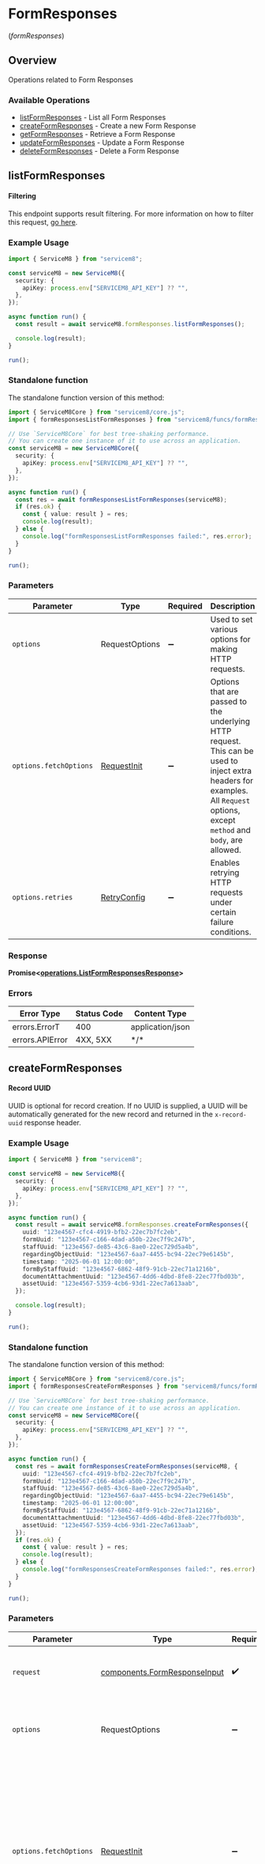 # FormResponses
(*formResponses*)

## Overview

Operations related to Form Responses

### Available Operations

* [listFormResponses](#listformresponses) - List all Form Responses
* [createFormResponses](#createformresponses) - Create a new Form Response
* [getFormResponses](#getformresponses) - Retrieve a Form Response
* [updateFormResponses](#updateformresponses) - Update a Form Response
* [deleteFormResponses](#deleteformresponses) - Delete a Form Response

## listFormResponses


			
#### Filtering
This endpoint supports result filtering. For more information on how to filter this request, [go here](/docs/filtering).
			

### Example Usage

```typescript
import { ServiceM8 } from "servicem8";

const serviceM8 = new ServiceM8({
  security: {
    apiKey: process.env["SERVICEM8_API_KEY"] ?? "",
  },
});

async function run() {
  const result = await serviceM8.formResponses.listFormResponses();

  console.log(result);
}

run();
```

### Standalone function

The standalone function version of this method:

```typescript
import { ServiceM8Core } from "servicem8/core.js";
import { formResponsesListFormResponses } from "servicem8/funcs/formResponsesListFormResponses.js";

// Use `ServiceM8Core` for best tree-shaking performance.
// You can create one instance of it to use across an application.
const serviceM8 = new ServiceM8Core({
  security: {
    apiKey: process.env["SERVICEM8_API_KEY"] ?? "",
  },
});

async function run() {
  const res = await formResponsesListFormResponses(serviceM8);
  if (res.ok) {
    const { value: result } = res;
    console.log(result);
  } else {
    console.log("formResponsesListFormResponses failed:", res.error);
  }
}

run();
```

### Parameters

| Parameter                                                                                                                                                                      | Type                                                                                                                                                                           | Required                                                                                                                                                                       | Description                                                                                                                                                                    |
| ------------------------------------------------------------------------------------------------------------------------------------------------------------------------------ | ------------------------------------------------------------------------------------------------------------------------------------------------------------------------------ | ------------------------------------------------------------------------------------------------------------------------------------------------------------------------------ | ------------------------------------------------------------------------------------------------------------------------------------------------------------------------------ |
| `options`                                                                                                                                                                      | RequestOptions                                                                                                                                                                 | :heavy_minus_sign:                                                                                                                                                             | Used to set various options for making HTTP requests.                                                                                                                          |
| `options.fetchOptions`                                                                                                                                                         | [RequestInit](https://developer.mozilla.org/en-US/docs/Web/API/Request/Request#options)                                                                                        | :heavy_minus_sign:                                                                                                                                                             | Options that are passed to the underlying HTTP request. This can be used to inject extra headers for examples. All `Request` options, except `method` and `body`, are allowed. |
| `options.retries`                                                                                                                                                              | [RetryConfig](../../lib/utils/retryconfig.md)                                                                                                                                  | :heavy_minus_sign:                                                                                                                                                             | Enables retrying HTTP requests under certain failure conditions.                                                                                                               |

### Response

**Promise\<[operations.ListFormResponsesResponse](../../models/operations/listformresponsesresponse.md)\>**

### Errors

| Error Type       | Status Code      | Content Type     |
| ---------------- | ---------------- | ---------------- |
| errors.ErrorT    | 400              | application/json |
| errors.APIError  | 4XX, 5XX         | \*/\*            |

## createFormResponses


			
#### Record UUID
UUID is optional for record creation. If no UUID is supplied, a UUID will be automatically generated for the new record and returned in the `x-record-uuid` response header.

			

### Example Usage

```typescript
import { ServiceM8 } from "servicem8";

const serviceM8 = new ServiceM8({
  security: {
    apiKey: process.env["SERVICEM8_API_KEY"] ?? "",
  },
});

async function run() {
  const result = await serviceM8.formResponses.createFormResponses({
    uuid: "123e4567-cfc4-4919-bfb2-22ec7b7fc2eb",
    formUuid: "123e4567-c166-4dad-a50b-22ec7f9c247b",
    staffUuid: "123e4567-de85-43c6-8ae0-22ec729d5a4b",
    regardingObjectUuid: "123e4567-6aa7-4455-bc94-22ec79e6145b",
    timestamp: "2025-06-01 12:00:00",
    formByStaffUuid: "123e4567-6862-48f9-91cb-22ec71a1216b",
    documentAttachmentUuid: "123e4567-4dd6-4dbd-8fe8-22ec77fbd03b",
    assetUuid: "123e4567-5359-4cb6-93d1-22ec7a613aab",
  });

  console.log(result);
}

run();
```

### Standalone function

The standalone function version of this method:

```typescript
import { ServiceM8Core } from "servicem8/core.js";
import { formResponsesCreateFormResponses } from "servicem8/funcs/formResponsesCreateFormResponses.js";

// Use `ServiceM8Core` for best tree-shaking performance.
// You can create one instance of it to use across an application.
const serviceM8 = new ServiceM8Core({
  security: {
    apiKey: process.env["SERVICEM8_API_KEY"] ?? "",
  },
});

async function run() {
  const res = await formResponsesCreateFormResponses(serviceM8, {
    uuid: "123e4567-cfc4-4919-bfb2-22ec7b7fc2eb",
    formUuid: "123e4567-c166-4dad-a50b-22ec7f9c247b",
    staffUuid: "123e4567-de85-43c6-8ae0-22ec729d5a4b",
    regardingObjectUuid: "123e4567-6aa7-4455-bc94-22ec79e6145b",
    timestamp: "2025-06-01 12:00:00",
    formByStaffUuid: "123e4567-6862-48f9-91cb-22ec71a1216b",
    documentAttachmentUuid: "123e4567-4dd6-4dbd-8fe8-22ec77fbd03b",
    assetUuid: "123e4567-5359-4cb6-93d1-22ec7a613aab",
  });
  if (res.ok) {
    const { value: result } = res;
    console.log(result);
  } else {
    console.log("formResponsesCreateFormResponses failed:", res.error);
  }
}

run();
```

### Parameters

| Parameter                                                                                                                                                                      | Type                                                                                                                                                                           | Required                                                                                                                                                                       | Description                                                                                                                                                                    |
| ------------------------------------------------------------------------------------------------------------------------------------------------------------------------------ | ------------------------------------------------------------------------------------------------------------------------------------------------------------------------------ | ------------------------------------------------------------------------------------------------------------------------------------------------------------------------------ | ------------------------------------------------------------------------------------------------------------------------------------------------------------------------------ |
| `request`                                                                                                                                                                      | [components.FormResponseInput](../../models/components/formresponseinput.md)                                                                                                   | :heavy_check_mark:                                                                                                                                                             | The request object to use for the request.                                                                                                                                     |
| `options`                                                                                                                                                                      | RequestOptions                                                                                                                                                                 | :heavy_minus_sign:                                                                                                                                                             | Used to set various options for making HTTP requests.                                                                                                                          |
| `options.fetchOptions`                                                                                                                                                         | [RequestInit](https://developer.mozilla.org/en-US/docs/Web/API/Request/Request#options)                                                                                        | :heavy_minus_sign:                                                                                                                                                             | Options that are passed to the underlying HTTP request. This can be used to inject extra headers for examples. All `Request` options, except `method` and `body`, are allowed. |
| `options.retries`                                                                                                                                                              | [RetryConfig](../../lib/utils/retryconfig.md)                                                                                                                                  | :heavy_minus_sign:                                                                                                                                                             | Enables retrying HTTP requests under certain failure conditions.                                                                                                               |

### Response

**Promise\<[operations.CreateFormResponsesResponse](../../models/operations/createformresponsesresponse.md)\>**

### Errors

| Error Type       | Status Code      | Content Type     |
| ---------------- | ---------------- | ---------------- |
| errors.ErrorT    | 400              | application/json |
| errors.APIError  | 4XX, 5XX         | \*/\*            |

## getFormResponses

Retrieve a Form Response

### Example Usage

```typescript
import { ServiceM8 } from "servicem8";

const serviceM8 = new ServiceM8({
  security: {
    apiKey: process.env["SERVICEM8_API_KEY"] ?? "",
  },
});

async function run() {
  const result = await serviceM8.formResponses.getFormResponses({
    uuid: "63cee341-62a5-4e5b-9f51-caacc962fe3f",
  });

  console.log(result);
}

run();
```

### Standalone function

The standalone function version of this method:

```typescript
import { ServiceM8Core } from "servicem8/core.js";
import { formResponsesGetFormResponses } from "servicem8/funcs/formResponsesGetFormResponses.js";

// Use `ServiceM8Core` for best tree-shaking performance.
// You can create one instance of it to use across an application.
const serviceM8 = new ServiceM8Core({
  security: {
    apiKey: process.env["SERVICEM8_API_KEY"] ?? "",
  },
});

async function run() {
  const res = await formResponsesGetFormResponses(serviceM8, {
    uuid: "63cee341-62a5-4e5b-9f51-caacc962fe3f",
  });
  if (res.ok) {
    const { value: result } = res;
    console.log(result);
  } else {
    console.log("formResponsesGetFormResponses failed:", res.error);
  }
}

run();
```

### Parameters

| Parameter                                                                                                                                                                      | Type                                                                                                                                                                           | Required                                                                                                                                                                       | Description                                                                                                                                                                    |
| ------------------------------------------------------------------------------------------------------------------------------------------------------------------------------ | ------------------------------------------------------------------------------------------------------------------------------------------------------------------------------ | ------------------------------------------------------------------------------------------------------------------------------------------------------------------------------ | ------------------------------------------------------------------------------------------------------------------------------------------------------------------------------ |
| `request`                                                                                                                                                                      | [operations.GetFormResponsesRequest](../../models/operations/getformresponsesrequest.md)                                                                                       | :heavy_check_mark:                                                                                                                                                             | The request object to use for the request.                                                                                                                                     |
| `options`                                                                                                                                                                      | RequestOptions                                                                                                                                                                 | :heavy_minus_sign:                                                                                                                                                             | Used to set various options for making HTTP requests.                                                                                                                          |
| `options.fetchOptions`                                                                                                                                                         | [RequestInit](https://developer.mozilla.org/en-US/docs/Web/API/Request/Request#options)                                                                                        | :heavy_minus_sign:                                                                                                                                                             | Options that are passed to the underlying HTTP request. This can be used to inject extra headers for examples. All `Request` options, except `method` and `body`, are allowed. |
| `options.retries`                                                                                                                                                              | [RetryConfig](../../lib/utils/retryconfig.md)                                                                                                                                  | :heavy_minus_sign:                                                                                                                                                             | Enables retrying HTTP requests under certain failure conditions.                                                                                                               |

### Response

**Promise\<[operations.GetFormResponsesResponse](../../models/operations/getformresponsesresponse.md)\>**

### Errors

| Error Type       | Status Code      | Content Type     |
| ---------------- | ---------------- | ---------------- |
| errors.ErrorT    | 400              | application/json |
| errors.APIError  | 4XX, 5XX         | \*/\*            |

## updateFormResponses

Update a Form Response

### Example Usage

```typescript
import { ServiceM8 } from "servicem8";

const serviceM8 = new ServiceM8({
  security: {
    apiKey: process.env["SERVICEM8_API_KEY"] ?? "",
  },
});

async function run() {
  const result = await serviceM8.formResponses.updateFormResponses({
    uuid: "5f593a3c-772d-4259-856d-86a8df7ae53d",
    formResponse: {
      uuid: "123e4567-cfc4-4919-bfb2-22ec7b7fc2eb",
      formUuid: "123e4567-c166-4dad-a50b-22ec7f9c247b",
      staffUuid: "123e4567-de85-43c6-8ae0-22ec729d5a4b",
      regardingObjectUuid: "123e4567-6aa7-4455-bc94-22ec79e6145b",
      timestamp: "2025-06-01 12:00:00",
      formByStaffUuid: "123e4567-6862-48f9-91cb-22ec71a1216b",
      documentAttachmentUuid: "123e4567-4dd6-4dbd-8fe8-22ec77fbd03b",
      assetUuid: "123e4567-5359-4cb6-93d1-22ec7a613aab",
    },
  });

  console.log(result);
}

run();
```

### Standalone function

The standalone function version of this method:

```typescript
import { ServiceM8Core } from "servicem8/core.js";
import { formResponsesUpdateFormResponses } from "servicem8/funcs/formResponsesUpdateFormResponses.js";

// Use `ServiceM8Core` for best tree-shaking performance.
// You can create one instance of it to use across an application.
const serviceM8 = new ServiceM8Core({
  security: {
    apiKey: process.env["SERVICEM8_API_KEY"] ?? "",
  },
});

async function run() {
  const res = await formResponsesUpdateFormResponses(serviceM8, {
    uuid: "5f593a3c-772d-4259-856d-86a8df7ae53d",
    formResponse: {
      uuid: "123e4567-cfc4-4919-bfb2-22ec7b7fc2eb",
      formUuid: "123e4567-c166-4dad-a50b-22ec7f9c247b",
      staffUuid: "123e4567-de85-43c6-8ae0-22ec729d5a4b",
      regardingObjectUuid: "123e4567-6aa7-4455-bc94-22ec79e6145b",
      timestamp: "2025-06-01 12:00:00",
      formByStaffUuid: "123e4567-6862-48f9-91cb-22ec71a1216b",
      documentAttachmentUuid: "123e4567-4dd6-4dbd-8fe8-22ec77fbd03b",
      assetUuid: "123e4567-5359-4cb6-93d1-22ec7a613aab",
    },
  });
  if (res.ok) {
    const { value: result } = res;
    console.log(result);
  } else {
    console.log("formResponsesUpdateFormResponses failed:", res.error);
  }
}

run();
```

### Parameters

| Parameter                                                                                                                                                                      | Type                                                                                                                                                                           | Required                                                                                                                                                                       | Description                                                                                                                                                                    |
| ------------------------------------------------------------------------------------------------------------------------------------------------------------------------------ | ------------------------------------------------------------------------------------------------------------------------------------------------------------------------------ | ------------------------------------------------------------------------------------------------------------------------------------------------------------------------------ | ------------------------------------------------------------------------------------------------------------------------------------------------------------------------------ |
| `request`                                                                                                                                                                      | [operations.UpdateFormResponsesRequest](../../models/operations/updateformresponsesrequest.md)                                                                                 | :heavy_check_mark:                                                                                                                                                             | The request object to use for the request.                                                                                                                                     |
| `options`                                                                                                                                                                      | RequestOptions                                                                                                                                                                 | :heavy_minus_sign:                                                                                                                                                             | Used to set various options for making HTTP requests.                                                                                                                          |
| `options.fetchOptions`                                                                                                                                                         | [RequestInit](https://developer.mozilla.org/en-US/docs/Web/API/Request/Request#options)                                                                                        | :heavy_minus_sign:                                                                                                                                                             | Options that are passed to the underlying HTTP request. This can be used to inject extra headers for examples. All `Request` options, except `method` and `body`, are allowed. |
| `options.retries`                                                                                                                                                              | [RetryConfig](../../lib/utils/retryconfig.md)                                                                                                                                  | :heavy_minus_sign:                                                                                                                                                             | Enables retrying HTTP requests under certain failure conditions.                                                                                                               |

### Response

**Promise\<[operations.UpdateFormResponsesResponse](../../models/operations/updateformresponsesresponse.md)\>**

### Errors

| Error Type       | Status Code      | Content Type     |
| ---------------- | ---------------- | ---------------- |
| errors.ErrorT    | 400              | application/json |
| errors.APIError  | 4XX, 5XX         | \*/\*            |

## deleteFormResponses


			
In ServiceM8, deleting a record sets its `active` field to `0`. Inactive records are still accessible on the API, but are hidden in the UI. Inactive records can be restored by setting their `active` field to `1`.

			

### Example Usage

```typescript
import { ServiceM8 } from "servicem8";

const serviceM8 = new ServiceM8({
  security: {
    apiKey: process.env["SERVICEM8_API_KEY"] ?? "",
  },
});

async function run() {
  const result = await serviceM8.formResponses.deleteFormResponses({
    uuid: "e983658f-a3da-4850-8bb2-90c7866b30cf",
  });

  console.log(result);
}

run();
```

### Standalone function

The standalone function version of this method:

```typescript
import { ServiceM8Core } from "servicem8/core.js";
import { formResponsesDeleteFormResponses } from "servicem8/funcs/formResponsesDeleteFormResponses.js";

// Use `ServiceM8Core` for best tree-shaking performance.
// You can create one instance of it to use across an application.
const serviceM8 = new ServiceM8Core({
  security: {
    apiKey: process.env["SERVICEM8_API_KEY"] ?? "",
  },
});

async function run() {
  const res = await formResponsesDeleteFormResponses(serviceM8, {
    uuid: "e983658f-a3da-4850-8bb2-90c7866b30cf",
  });
  if (res.ok) {
    const { value: result } = res;
    console.log(result);
  } else {
    console.log("formResponsesDeleteFormResponses failed:", res.error);
  }
}

run();
```

### Parameters

| Parameter                                                                                                                                                                      | Type                                                                                                                                                                           | Required                                                                                                                                                                       | Description                                                                                                                                                                    |
| ------------------------------------------------------------------------------------------------------------------------------------------------------------------------------ | ------------------------------------------------------------------------------------------------------------------------------------------------------------------------------ | ------------------------------------------------------------------------------------------------------------------------------------------------------------------------------ | ------------------------------------------------------------------------------------------------------------------------------------------------------------------------------ |
| `request`                                                                                                                                                                      | [operations.DeleteFormResponsesRequest](../../models/operations/deleteformresponsesrequest.md)                                                                                 | :heavy_check_mark:                                                                                                                                                             | The request object to use for the request.                                                                                                                                     |
| `options`                                                                                                                                                                      | RequestOptions                                                                                                                                                                 | :heavy_minus_sign:                                                                                                                                                             | Used to set various options for making HTTP requests.                                                                                                                          |
| `options.fetchOptions`                                                                                                                                                         | [RequestInit](https://developer.mozilla.org/en-US/docs/Web/API/Request/Request#options)                                                                                        | :heavy_minus_sign:                                                                                                                                                             | Options that are passed to the underlying HTTP request. This can be used to inject extra headers for examples. All `Request` options, except `method` and `body`, are allowed. |
| `options.retries`                                                                                                                                                              | [RetryConfig](../../lib/utils/retryconfig.md)                                                                                                                                  | :heavy_minus_sign:                                                                                                                                                             | Enables retrying HTTP requests under certain failure conditions.                                                                                                               |

### Response

**Promise\<[operations.DeleteFormResponsesResponse](../../models/operations/deleteformresponsesresponse.md)\>**

### Errors

| Error Type       | Status Code      | Content Type     |
| ---------------- | ---------------- | ---------------- |
| errors.ErrorT    | 400              | application/json |
| errors.APIError  | 4XX, 5XX         | \*/\*            |